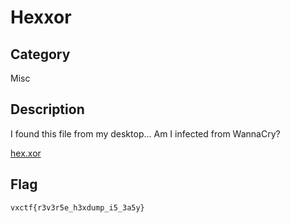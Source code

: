 Hexxor
===

## Category

Misc

## Description

I found this file from my desktop... Am I infected from WannaCry?

[hex.xor](public/hex.xor)

## Flag

`vxctf{r3v3r5e_h3xdump_i5_3a5y}`
